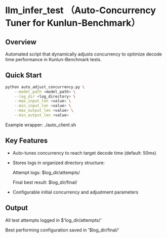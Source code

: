 # llm_infer_test （Auto-Concurrency Tuner for Kunlun-Benchmark）
## Overview
Automated script that dynamically adjusts concurrency to optimize decode time performance in Kunlun-Benchmark tests.

## Quick Start
```bash
python auto_adjust_concurrency.py \
    --model_path <model_path> \
    --log_dir <log_directory> \
    --max_input_len <value> \
    --min_input_len <value> \
    --max_output_len <value> \
    --min_output_len <value>
```
Example wrapper: ./auto_client.sh

## Key Features
- Auto-tunes concurrency to reach target decode time (default: 50ms)
- Stores logs in organized directory structure:

  Attempt logs: $log_dir/attempts/

  Final best result: $log_dir/final/
- Configurable initial concurrency and adjustment parameters


## Output
All test attempts logged in $'log_dir/attempts/'

Best performing configuration saved in '$log_dir/final/'
